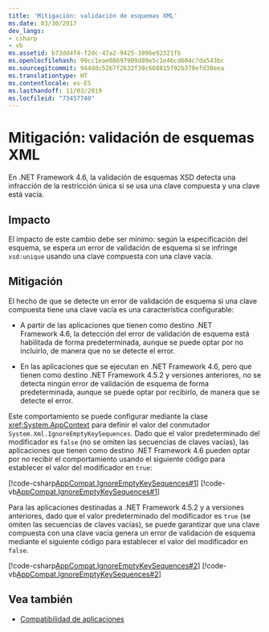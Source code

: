 ```yaml
---
title: 'Mitigación: validación de esquemas XML'
ms.date: 03/30/2017
dev_langs:
- csharp
- vb
ms.assetid: b73dd4f4-f2dc-47a2-9425-3896e92321fb
ms.openlocfilehash: 99cc1eae08697909d89e5c1e46cd604c7da543bc
ms.sourcegitcommit: 944ddc52b7f2632f30c668815f92b378efd38eea
ms.translationtype: HT
ms.contentlocale: es-ES
ms.lasthandoff: 11/03/2019
ms.locfileid: "73457740"
---
```

# <a name="mitigation-xml-schema-validation"></a>Mitigación: validación de esquemas XML
En .NET Framework 4.6, la validación de esquemas XSD detecta una infracción de la restricción única si se usa una clave compuesta y una clave está vacía.  
  
## <a name="impact"></a>Impacto  
 El impacto de este cambio debe ser mínimo: según la especificación del esquema, se espera un error de validación de esquema si se infringe `xsd:unique` usando una clave compuesta con una clave vacía.  
  
## <a name="mitigation"></a>Mitigación  
 El hecho de que se detecte un error de validación de esquema si una clave compuesta tiene una clave vacía es una característica configurable:  
  
- A partir de las aplicaciones que tienen como destino .NET Framework 4.6, la detección del error de validación de esquema está habilitada de forma predeterminada, aunque se puede optar por no incluirlo, de manera que no se detecte el error.  
  
- En las aplicaciones que se ejecutan en .NET Framework 4.6, pero que tienen como destino .NET Framework 4.5.2 y versiones anteriores, no se detecta ningún error de validación de esquema de forma predeterminada, aunque se puede optar por recibirlo, de manera que se detecte el error.  
  
 Este comportamiento se puede configurar mediante la clase <xref:System.AppContext> para definir el valor del conmutador `System.Xml.IgnoreEmptyKeySequences`. Dado que el valor predeterminado del modificador es `false` (no se omiten las secuencias de claves vacías), las aplicaciones que tienen como destino .NET Framework 4.6 pueden optar por no recibir el comportamiento usando el siguiente código para establecer el valor del modificador en `true`:  
  
 [!code-csharp[AppCompat.IgnoreEmptyKeySequences#1](../../../samples/snippets/csharp/VS_Snippets_CLR/appcompat.ignoreemptykeysequences/cs/program.cs#1)]
 [!code-vb[AppCompat.IgnoreEmptyKeySequences#1](../../../samples/snippets/visualbasic/VS_Snippets_CLR/appcompat.ignoreemptykeysequences/vb/module1.vb#1)]  
  
 Para las aplicaciones destinadas a .NET Framework 4.5.2 y a versiones anteriores, dado que el valor predeterminado del modificador es `true` (se omiten las secuencias de claves vacías), se puede garantizar que una clave compuesta con una clave vacía genera un error de validación de esquema mediante el siguiente código para establecer el valor del modificador en `false`.  
  
 [!code-csharp[AppCompat.IgnoreEmptyKeySequences#2](../../../samples/snippets/csharp/VS_Snippets_CLR/appcompat.ignoreemptykeysequences/cs/program.cs#2)]
 [!code-vb[AppCompat.IgnoreEmptyKeySequences#2](../../../samples/snippets/visualbasic/VS_Snippets_CLR/appcompat.ignoreemptykeysequences/vb/module1.vb#2)]  
  
## <a name="see-also"></a>Vea también

- [Compatibilidad de aplicaciones](application-compatibility.md)
